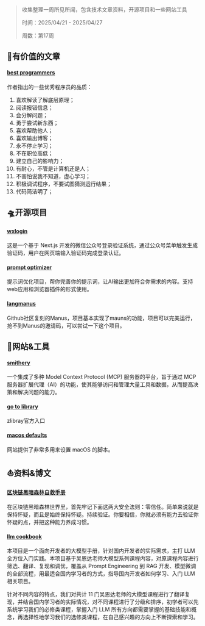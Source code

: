 >收集整理一周所见所闻，包含技术文章资料，开源项目和一些网站工具
>
>时间：2025/04/21 - 2025/04/27
>
>周数：第17周

## 📜有价值的文章

#### [best programmers](https://endler.dev/2025/best-programmers/)

作者指出的一些优秀程序员的品质：
1. 喜欢解读了解底层原理；
2. 阅读报错信息；
3. 会分解问题；
4. 勇于尝试新东西；
5. 喜欢帮助他人；
6. 喜欢输出博客；
7. 永不停止学习；
8. 不在职位高低；
9. 建立自己的影响力；
10. 有耐心，不管是计算机还是人；
11. 不害怕说我不知道，虚心学习；
12. 积极调试程序，不要试图猜测运行结果；
13. 代码简洁明了；

## 🛸开源项目

#### [wxlogin](https://github.com/liyaodev/wxlogin)

这是一个基于 Next.js 开发的微信公众号登录验证系统，通过公众号菜单触发生成验证码，用户在网页端输入验证码完成登录认证。

#### [prompt optimizer](https://github.com/linshenkx/prompt-optimizer)

提示词优化项目，帮你完善你的提示词，让AI输出更加符合你需求的内容。支持web应用和浏览器插件的形式使用。

#### [langmanus](https://github.com/langmanus/langmanus)

Github社区复刻的Manus，项目基本实现了mauns的功能，项目可以完美运行，抢不到Manus的邀请码，可以尝试一下这个项目。

## 🚀网站&工具

#### [smithery](https://smithery.ai/)

一个集成了多种 Model Context Protocol (MCP) 服务器的平台，旨于通过 MCP 服务器扩展代理（AI）的功能，使其能够访问和管理大量工具和数据，从而提高决策和解决问题的能力。

#### [go to library](https://go-to-library.sk/#useful_link_tab)

zlibray官方入口

#### [macos defaults](https://macos-defaults.com/)

网站提供了非常多用来设置 macOS 的脚本。

## ⛵资料&博文

#### [区块链黑暗森林自救手册](https://github.com/slowmist/Blockchain-dark-forest-selfguard-handbook/blob/main/README_CN.md)

在区块链黑暗森林世界里，首先牢记下面这两大安全法则：零信任。简单来说就是保持怀疑，而且是始终保持怀疑。持续验证。你要相信，你就必须有能力去验证你怀疑的点，并把这种能力养成习惯。

#### [llm cookbook](https://github.com/datawhalechina/llm-cookbook)

本项目是一个面向开发者的大模型手册，针对国内开发者的实际需求，主打 LLM 全方位入门实践。本项目基于吴恩达老师大模型系列课程内容，对原课程内容进行筛选、翻译、复现和调优，覆盖从 Prompt Engineering 到 RAG 开发、模型微调的全部流程，用最适合国内学习者的方式，指导国内开发者如何学习、入门 LLM 相关项目。

针对不同内容的特点，我们对共计 11 门吴恩达老师的大模型课程进行了翻译复现，并结合国内学习者的实际情况，对不同课程进行了分级和排序，初学者可以先系统学习我们的必修类课程，掌握入门 LLM 所有方向都需要掌握的基础技能和概念，再选择性地学习我们的选修类课程，在自己感兴趣的方向上不断探索和学习。